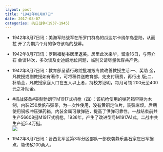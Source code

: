 ```yaml
---
layout: post
title: "1942年08月07日"
date: 2017-08-07
categories: 抗日战争(1937-1945)
---
```


<meta name="referrer" content="no-referrer" />

- 1942年8月7日讯：美海军陆战军在所罗门群岛的瓜达尔卡纳尔岛登陆，从而拉 开了为期六个月的争夺该岛的战幕。 

- 1942年8月7日讯：罗斯福秘书居里返美。居里此次来华，留渝16日，与蒋介石 会谈14次，多次谈及史迪威地位问题，临别又请尽量优容共产党。 

- 1942年8月7日讯：教育部呈请行政院批准拨专款改善教授生活:一、奖助 金，凡教授或副教授如有著作，可将稿件送教育部，先支付稿费，再行出 版;二、补助金，凡教授家庭人口在五人以上者，持校方证明，每月可领 200元至400元之补助金。 

- #抗战装备#美制勃朗宁M1917式机枪（四）：该机枪使用的弹药箱早期为木制，内装250发帆布弹带，为一次性使用，没有黄铜定位片，装弹麻烦。后期使用钢板冲压弹药箱，内装金属可散弹链，提高了供弹可靠性。一战结束前共生产56608挺M1917式机枪。1936年，产生了改进型号M1917A1式。二战中共生产近5.4万挺。 <br/><img src="https://wx2.sinaimg.cn/large/aca367d8ly1fiaxhwsc9uj20960uyadr.jpg" />

- 1942年8月7日讯：晋西北军区第3军分区部队一部夜袭静乐县石家庄日军据点，毙伤敌100余人。 

